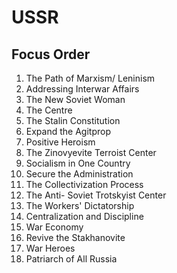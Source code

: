 # USSR

## Focus Order

1. The Path of Marxism/ Leninism
2. Addressing Interwar Affairs
3. The New Soviet Woman
4. The Centre
5. The Stalin Constitution
6. Expand the Agitprop
7. Positive Heroism
8. The Zinovyevite Terroist Center
9. Socialism in One Country
10. Secure the Administration
11. The Collectivization Process
12. The Anti- Soviet Trotskyist Center
13. The Workers' Dictatorship
14. Centralization and Discipline
15. War Economy
16. Revive the Stakhanovite
17. War Heroes
18. Patriarch of All Russia
